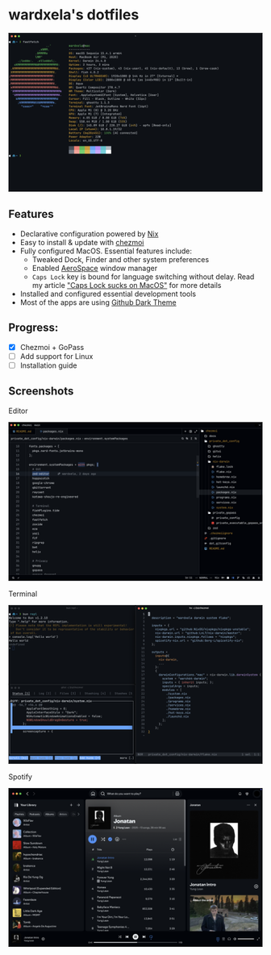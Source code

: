 # wardxela's dotfiles

![Fetch output](./docs/fetch.png)

## Features

- Declarative configuration powered by [Nix](https://nixos.org/)
- Easy to install & update with [chezmoi](https://www.chezmoi.io/)
- Fully configured MacOS. Essential features include:
  - Tweaked Dock, Finder and other system preferences
  - Enabled [AeroSpace](https://github.com/nikitabobko/AeroSpace) window manager
  - `Caps Lock` key is bound for language switching without delay. Read my article
  ["Caps Lock sucks on MacOS"](https://telegra.ph/Test-02-22-369) for more details
- Installed and configured essential development tools
- Most of the apps are using [Github Dark Theme](https://github.com/PyaeSoneAungRgn/github-zed-theme)

## Progress:

- [x] Chezmoi + GoPass
- [ ] Add support for Linux
- [ ] Installation guide

## Screenshots

Editor

![Editor](./docs/editor.png)

Terminal

![Terminal](./docs/terminal.png)

Spotify

![Spotify](./docs/spotify.png)
